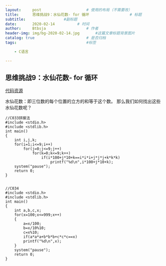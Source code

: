 ```yaml
---
layout:     post   				    # 使用的布局（不需要改）
title:      思维挑战9：水仙花数- for 循环				    # 标题 
subtitle:                 #副标题
date:       2020-02-14			# 时间
author:     Btbsja					# 作者
header-img: img/bg-2020-02-14.jpg 	    #这篇文章标题背景图片
catalog: true 						# 是否归档
tags:								#标签

    - C语言

---
```


思维挑战9：水仙花数- for 循环
-

[代码资源](https://download.csdn.net/download/Btbsja/12155117)

水仙花数：即三位数的每个位置的立方的和等于这个数。
那么我们如何找出这些水仙花数呢？

    //C033拼接法
    #include <stdio.h>
    #include <stdlib.h>
    int main()
    {
        int i,j,k;
        for(i=1;i<=9;i++)
            for(j=0;j<=9;j++)
                for(k=0;k<=9;k++)
                    if(i*100+j*10+k==i*i*i+j*j*j+k*k*k)
                        printf("%d\n",i*100+j*10+k);
        system("pause");
        return 0;
    }


    //C034
    #include <stdio.h>
    #include <stdlib.h>
    int main()
    {
        int a,b,c,x;
        for(x=100;x<=999;x++)
        {
            a=x/100;
            b=x/10%10;
            c=x%10;
            if(a*a*a+b*b*b+c*c*c==x)
            printf("%d\n",x);
        }
        system("pause");
        return 0;
    }